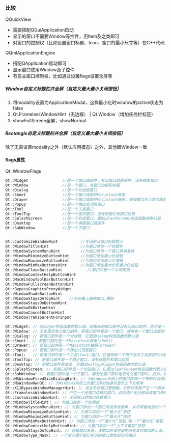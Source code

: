 

### 比较

QQuickView
- 需要搭配QGuiApplication启动
- 显示的窗口不需要Window等控件，用Item及之类即可
- 对窗口的控制权（比如设置窗口标题、Icon、窗口的最小尺寸等）在C++代码

QQmlApplicationEngine
- 搭配QApplication启动即可
- 显示窗口使用Window及子控件
- 有自主窗口控制权，比如通过设置flags设置全屏等


##### Window自定义标题栏并全屏（自定义最大最小关闭按钮）
1. 将modality设置为ApplicationModal，这样最小化时window的active状态为false
2. Qt.FramelessWindowHint（无边框） | Qt.Window（增加任务栏标签）
3. showFullScreen全屏，showNormal


##### Rectangle自定义标题栏并全屏（自定义最大最小关闭按钮）
除了无需设置modality之外（默认应用模态）之外，其他跟Window一致


#### flags属性
Qt::WindowFlags
```cpp
Qt::Widget               //是一个窗口或部件，有父窗口就是部件，没有就是窗口
Qt::Window               //是一个窗口，有窗口边框和标题
Qt::Dialog               //是一个对话框窗口
Qt::Sheet                //是一个窗口或部件Macintosh表单
Qt::Drawer               //是一个窗口或部件Macintosh抽屉，去掉窗口左上角的图标
Qt::Popup                //是一个弹出式顶层窗口
Qt::Tool                 //是一个工具窗口
Qt::ToolTip              //是一个提示窗口，没有标题栏和窗口边框
Qt::SplashScreen         //是一个欢迎窗口，是QSplashScreen构造函数的默认值
Qt::Desktop              //是一个桌面窗口或部件
Qt::SubWindow            //是一个子窗口


Qt::CustomizeWindowHint          //关闭默认窗口标题提示
Qt::WindowTitleHint              //为窗口修饰一个标题栏
Qt::WindowSystemMenuHint         //为窗口修饰一个窗口菜单系统
Qt::WindowMinimizeButtonHint     //为窗口添加最小化按钮
Qt::WindowMaximizeButtonHint     //为窗口添加最大化按钮
Qt::WindowMinMaxButtonsHint      //为窗口添加最大化和最小化按钮
Qt::WindowCloseButtonHint			//窗口只有一个关闭按钮
Qt::WindowContextHelpButtonHint
Qt::MacWindowToolBarButtonHint
Qt::WindowFullscreenButtonHint
Qt::BypassGraphicsProxyWidget
Qt::WindowShadeButtonHint
Qt::WindowStaysOnTopHint	//总在最上面的窗口,置前
Qt::WindowStaysOnBottomHint
Qt::WindowOkButtonHint
Qt::WindowCancelButtonHint
Qt::WindowTransparentForInput

Qt::Widget: // QWidget构造函数的默认值，如果新的窗口部件没有父窗口部件，则它是一个独立的窗口，否则就是一个子窗口部件
Qt::Window: // 无论是否有父窗口部件，新窗口部件都是一个窗口，通常有一个窗口边框和一个标题栏
Qt::Dialog: // 新窗口部件是一个对话框，它是QDialog构造函数的默认值
Qt::Sheet： // 新窗口部件是一个Macintosh表单(sheet)
Qt::Drawer: // 新窗口部件是一个Macintosh抽屉(drawer)
Qt::Popup:  // 新窗口部件是一个弹出式顶层窗口
Qt::Tool:   // 新窗口部件是一个工具(tool)窗口，它通常是一个用于显示工具按钮的小窗口。如果一个工具窗口有父窗口部件，则它将显示在父窗口的部件上面，否则相当于使用了Qt::WindowStaysOnTopHint提示。
Qt::ToolTip: // 新窗口部件是一个提示窗口，没有标题栏和窗口边框
Qt::Desktop: // 新窗口部件是桌面，它是QDesktopWidget构造函数的默认值
Qt::SplashScreen: // 新窗口部件是一个欢迎窗口，它是SplashScreen构造函数的默认值。
Qt::SubWindow: // 新窗口部件是一个子窗口，而无论窗口部件是否有父窗口部件。此外，Qt还定义了一些控制窗口外观的窗口提示（这些窗口提示仅对顶层窗口有效）
Qt::MSWindowFiredSizeDialogHint: // 为Windows系统上的窗口装饰一个窄的对话框边框，通常这个提示用于固定大小的对话框
Qt::MSWindowOwnDC: // 为Windows系统上的窗口添加自身的显示上下文菜单
Qt::X11BypassWindowManagerHint: // 完全忽视窗口管理器，它的作用是产生一个根本不被管理的无窗口边框的窗口(此时，用户无法使用键盘进行输入，除非手动调用QWidget::activateWindow()函数)
Qt::FramelessWindowHint: // 产生一个无窗口边框的窗口，此时用户无法移动该窗口和改变它的大小
Qt::CustomizeWindowHint: // 关闭默认的窗口标题提示
Qt::WindowTitleHint： // 为窗口装饰一个标题栏
Qt::WindowSystemMenuHint: // 为窗口添加一个窗口系统系统菜单，并尽可能地添加一个关闭按钮
Qt::WindowMinimizeButtonHint: // 为窗口添加一个“最小化”按钮
Qt::WindowMaximizeButtonHint: // 为窗口添加一个“最大化”按钮
Qt::WindowMinMaxButtonHint: // 为窗口添加一个“最小化”按钮 和一个“最大化”按钮
Qt::WindowContextHelpButtonHint: // 为窗口添加一个“上下文帮助”按钮
Qt::WindowStaysOnTopHint: // 告知窗口系统，该窗口应该停留在所有其他窗口的上面。
Qt::WindowType_Mask: // 一个用于提示窗口标识的窗口类型部分的掩码

```